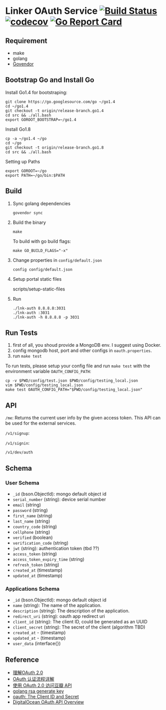 Linker OAuth Service [![Build Status](https://travis-ci.org/linkernetworks/oauth.svg?branch=develop)](https://travis-ci.org/linkernetworks/oauth) [![codecov](https://codecov.io/gh/linkernetworks/oauth/branch/develop/graph/badge.svg)](https://codecov.io/gh/linkernetworks/oauth) [![Go Report Card](https://goreportcard.com/badge/github.com/linkernetworks/oauth)](https://goreportcard.com/report/github.com/linkernetworks/oauth)
===========================

Requirement
-----------

- make
- golang
- [Govendor](https://github.com/kardianos/govendor)




Bootstrap Go and Install Go
---------------------------

Install Go1.4 for bootstraping:

    git clone https://go.googlesource.com/go ~/go1.4
    cd ~/go1.4
    git checkout -t origin/release-branch.go1.4
    cd src && ./all.bash
    export GOROOT_BOOTSTRAP=~/go1.4

Install Go1.8

    cp -a ~/go1.4 ~/go
    cd ~/go
    git checkout -t origin/release-branch.go1.8
    cd src && ./all.bash

Setting up Paths

    export GOROOT=~/go
    export PATH=~/go/bin:$PATH


Build
---------------------------

1. Sync golang dependencies

    ```
    govendor sync
    ```

2. Build the binary

    ```
    make
    ```

    To build with go build flags:

    ```
    make GO_BUILD_FLAGS="-x"
    ```


3. Change properties in `config/default.json`

    ```
    config config/default.json
    ```

4. Setup portal static files


    scripts/setup-static-files


5. Run

    ```
    ./lnk-auth 8.8.8.8:3031
    ./lnk-auth :3031
    ./lnk-auth -h 8.8.8.8 -p 3031
    ```

Run Tests
---------
1. first of all, you shoud provide a MongoDB env. I suggest using Docker.
2. config mongodb host, port and other configs in `oauth.properties`.
3. run `make test`

To run tests, please setup your config file and run `make test` with the environment variable `OAUTH_CONFIG_PATH`:

    cp -v $PWD/config/test.json $PWD/config/testing_local.json
    vim $PWD/config/testing_local.json
    make test OAUTH_CONFIG_PATH="$PWD/config/testing_local.json"

API
---------

`/me`: Returns the current user info by the given access token. This API can be used
for the external services.

`/v1/signup`:

`/v1/signin`:

`/v1/dev/auth`

Schema
---------

### User Schema
- `_id` (bson.ObjectId): mongo default object id
- `serial_number` (string): device serial number
- `email` (string)
- `password` (string)
- `first_name` (string)
- `last_name` (string)
- `country_code` (string)
- `cellphone` (string)
- `verified` (boolean)
- `verification_code` (string)
- `jwt` (string): authentication token (tbd ??)
- `access_token` (string)
- `access_token_expiry_time` (string)
- `refresh_token` (string)
- `created_at` (timestamp)
- `updated_at` (timestamp)

### Applications Schema
- `_id` (bson.ObjectId): mongo default object id
- `name` (string): The name of the application.
- `description` (string): The description of the application.
- `redirect_uri` (string): oauth app redirect uri
- `client_id` (string): The client ID, could be generated as an UUID
- `client_secret` (string): The secret of the client (algorithm TBD)
- `created_at` - (timestamp)
- `updated_at` - (timestamp)
- `user_data` (interface{})

## Reference

- [理解OAuth 2.0](http://www.ruanyifeng.com/blog/2014/05/oauth_2_0.html)
- [OAuth 认证流程详解](http://www.jianshu.com/p/0db71eb445c8)
- [使用 OAuth 2.0 访问豆瓣 API](https://developers.douban.com/wiki/?title=oauth2)
- [golang rsa generate key](https://gist.github.com/sdorra/1c95de8cb80da31610d2ad767cd6f251)
- [oauth: The Client ID and Secret](https://www.oauth.com/oauth2-servers/client-registration/client-id-secret/)
- [DigitalOcean OAuth API Overview](https://developers.digitalocean.com/documentation/oauth/)
